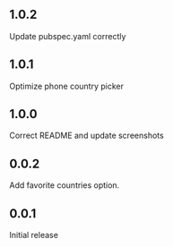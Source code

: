## 1.0.2

Update pubspec.yaml correctly

## 1.0.1

Optimize phone country picker

## 1.0.0

Correct README and update screenshots

## 0.0.2

Add favorite countries option.

## 0.0.1

Initial release